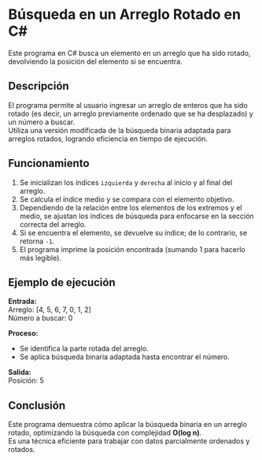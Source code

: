 # Búsqueda en un Arreglo Rotado en C#

Este programa en C# busca un elemento en un arreglo que ha sido rotado, devolviendo la posición del elemento si se encuentra.  

## Descripción

El programa permite al usuario ingresar un arreglo de enteros que ha sido rotado (es decir, un arreglo previamente ordenado que se ha desplazado) y un número a buscar.  
Utiliza una versión modificada de la búsqueda binaria adaptada para arreglos rotados, logrando eficiencia en tiempo de ejecución.  

## Funcionamiento

1. Se inicializan los índices `izquierda` y `derecha` al inicio y al final del arreglo.  
2. Se calcula el índice medio y se compara con el elemento objetivo.  
3. Dependiendo de la relación entre los elementos de los extremos y el medio, se ajustan los índices de búsqueda para enfocarse en la sección correcta del arreglo.  
4. Si se encuentra el elemento, se devuelve su índice; de lo contrario, se retorna `-1`.  
5. El programa imprime la posición encontrada (sumando 1 para hacerlo más legible).  

## Ejemplo de ejecución

**Entrada:**  
Arreglo: [4, 5, 6, 7, 0, 1, 2]  
Número a buscar: 0   

**Proceso:**  
- Se identifica la parte rotada del arreglo.  
- Se aplica búsqueda binaria adaptada hasta encontrar el número.  

**Salida:**  
Posición: 5  

## Conclusión

Este programa demuestra cómo aplicar la búsqueda binaria en un arreglo rotado, optimizando la búsqueda con complejidad **O(log n)**.  
Es una técnica eficiente para trabajar con datos parcialmente ordenados y rotados.
